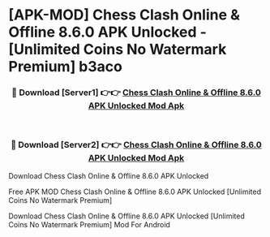 # [APK-MOD] Chess Clash  Online & Offline 8.6.0 APK Unlocked - [Unlimited Coins No Watermark Premium] b3aco



<div align="center">
<h3>🔴 Download [Server1] 👉👉 <a href="https://momento.my/?title=Chess_Clash__Online_&_Offline_8.6.0_APK_Unlocked">Chess Clash  Online & Offline 8.6.0 APK Unlocked Mod Apk</a></h3><br>

<h3>🔴 Download [Server2] 👉👉 <a href="https://momento.my/?title=Chess_Clash__Online_&_Offline_8.6.0_APK_Unlocked">Chess Clash  Online & Offline 8.6.0 APK Unlocked Mod Apk</a></h3>
</div>



Download Chess Clash  Online & Offline 8.6.0 APK Unlocked 

Free APK MOD Chess Clash  Online & Offline 8.6.0 APK Unlocked [Unlimited Coins No Watermark Premium]

Download Chess Clash  Online & Offline 8.6.0 APK Unlocked [Unlimited Coins No Watermark Premium] Mod For Android
